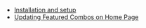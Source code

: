 - [Installation and setup](./installation-and-setup.md)
- [Updating Featured Combos on Home Page](./updating-featured-combos.md)
